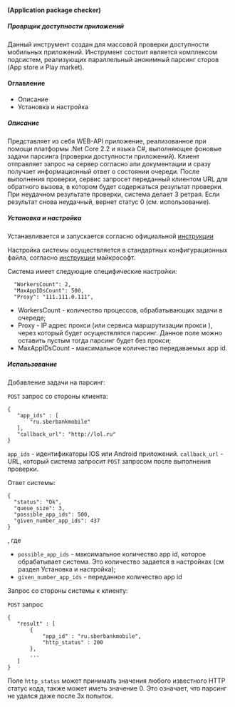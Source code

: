 #### (Application package checker) 
##### Проврщик доступности приложений

Данный инструмент создан для массовой проверки доступности мобильных приложений. 
Инструмент состоит является комплексом подсистем, реализующих параллельный анонимный 
парсинг сторов (App store и Play market). 

#### Оглавление

- Описание
- Установка и настройка

 
 
##### Описание 
Представляет из себя WEB-API приложение, реализованное при помощи платформы 
.Net Core 2.2 и языка C#, выполняющее фоновые задачи парсинга 
(проверки доступности приложений). Клиент отправляет запрос на сервер согласно 
апи документации и сразу получает информационный ответ о состоянии очереди.
После выполнения проверки, сервис  запросет переданный клиентом URL для обратного
вызова, в котором будет содержаться результат проверки. При неудачном результате 
проверки, система делает 3 ретрая. Если результат снова неудачный, вернет статус 0
(см. использование).   
 
 
##### Установка и настройка
Устанавливается и запускается согласно официальной 
[инструкции](https://docs.microsoft.com/ru-ru/dotnet/core/get-started?tabs=linux)  

Настройка системы осуществляется в стандартных конфигурационных файла, согласно 
 [инструкции](https://docs.microsoft.com/ru-ru/aspnet/core/fundamentals/configuration/?view=aspnetcore-2.2)
 майкрософт.

Система имеет следующие специфические настройки: 

```
  "WorkersCount": 2,
  "MaxAppIDsCount": 500,
  "Proxy": "111.111.0.111",
```

- WorkersCount - количество процессов, обрабатывающих задачи в очереде;
- Proxy - IP адрес прокси (или сервиса маршрутизации прокси ),
 через который будет осуществлятся парсинг. Данное поле можно оставить пустым
 тогда парсинг будет без прокси; 
- MaxAppIDsCount - максимальное количество передаваемых app id.


##### Использование

 
 Добавление задачи на парсинг:
 
 `POST` запрос со стороны клиента:
 
 ```
 {
 	"app_ids" : [
 		"ru.sberbankmobile"
 	], 
 	"callback_url": "http://lol.ru"
 }
 ```
 
 `app_ids` - идентификаторы IOS или Android приложений.
  `callback_url` - URL, который система запросит `POST` запросом после выполнения 
  проверки.
 
 Ответ системы:
 
 ```
 {
   "status": "Ok",
   "queue_size": 3,
   "possible_app_ids": 500,
   "given_number_app_ids": 437
 }
 ```
 , где 
 
 - `possible_app_ids` - максимальное количество app id,
 которое обрабатывает система. Это количество задается в настройках 
 (см раздел Установка и настройка);
 - `given_number_app_ids` - переданное количество app id
 
 Запрос со стороны системы к клиенту:
 
 `POST` запрос
 
 ```
 {
    "result" : [
        {
            "app_id" : "ru.sberbankmobile",
            "http_status" : 200
        },
        ...    
    ]
 }
 ```
 
 Поле `http_status` может принимать значения любого известного
 HTTP статус кода, также может иметь значение 0. Это означает, 
 что парсинг не удался даже после 3х попыток. 
 